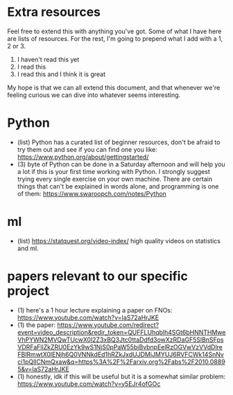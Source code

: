 # Extra resources
Feel free to extend this with anything you've got. Some of what I have here are lists of resources. For the rest, I'm going to prepend what I add with a 1, 2 or 3.

1. I haven't read this yet
2. I read this
3. I read this and I think it is great

My hope is that we can all extend this document, and that whenever we're feeling curious we can dive into whatever seems interesting.

# Python
* (list) Python has a curated list of beginner resources, don't be afraid to try them out and see if you can find one you like: https://www.python.org/about/gettingstarted/
* (3) byte of Python can be done in a Saturday afternoon and will help you a lot if this is your first time working with Python. I strongly suggest trying every single exercise on your own machine. There are certain things that can't be explained in words alone, and programming is one of them: https://www.swaroopch.com/notes/Python

# ml
* (list) https://statquest.org/video-index/ high quality videos on statistics and ml.

# papers relevant to our specific project
* (1) here's a 1 hour lecture explaining a paper on FNOs: https://www.youtube.com/watch?v=IaS72aHrJKE
* (1) the paper: https://www.youtube.com/redirect?event=video_description&redir_token=QUFFLUhqblh4SGt6bHNNTHMweVhPYWN2MVQwTUcwX0l2Z3xBQ3Jtc0ttaDdfd3owXzRDaGF5SlBnSFpsVDRFaFllZkZRU0EzYk9wS1NjS0pPaW55bjBvbnpEelRzOGVwVzVVdDlreFBlRmwtX0lENjh6Q0VNNkdEd1hRZkJxdUJDMjJMYUJ6RVFCWk14SnNvci1pQllCNmQxaw&q=https%3A%2F%2Farxiv.org%2Fabs%2F2010.08895&v=IaS72aHrJKE
* (1) honestly, idk if this will be useful but it is a somewhat similar problem: https://www.youtube.com/watch?v=y5EJr4ofGOc

